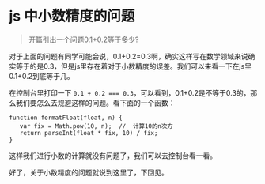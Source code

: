 # js 中小数精度的问题

> 开篇引出一个问题0.1+0.2等于多少?

对于上面的问题有同学可能会说，0.1+0.2=0.3啊，确实这样写在数学领域来说确实等于的是0.3，但是js里存在着对于小数精度的误差。我们可以来看一下在js里0.1+0.2到底等于几。

在控制台里打印一下 `0.1 + 0.2 === 0.3`，可以看到，0.1+0.2是不等于0.3的，那么我们要怎么去规避这样的问题。看下面的一个函数：

```
function formatFloat(float, n) {
   var fix = Math.pow(10, n);  //  计算10的n次方
   return parseInt(float * fix, 10) / fix;
}
```

这样我们进行小数的计算就没有问题了，我们可以去控制台看一看。

好了，关于小数精度的问题就说到这里了，下回见。


